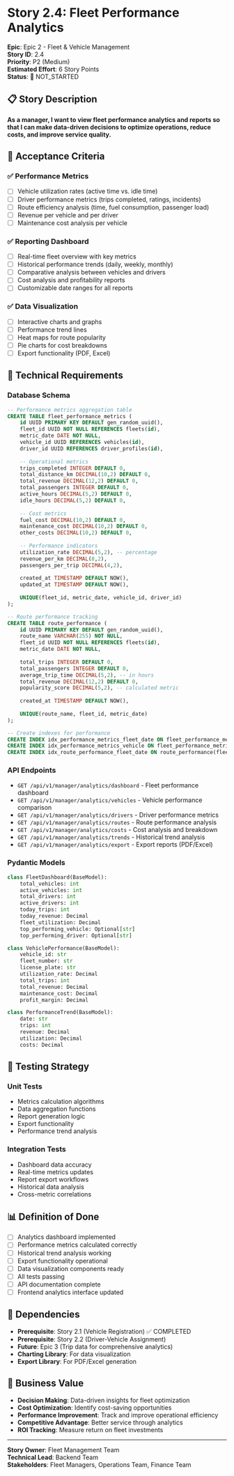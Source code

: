 # Story 2.4: Fleet Performance Analytics

**Epic**: Epic 2 - Fleet & Vehicle Management  
**Story ID**: 2.4  
**Priority**: P2 (Medium)  
**Estimated Effort**: 6 Story Points  
**Status**: 🔄 NOT_STARTED

## 📋 Story Description

**As a manager, I want to view fleet performance analytics and reports so that I can make data-driven decisions to optimize operations, reduce costs, and improve service quality.**

## 🎯 Acceptance Criteria

### ✅ **Performance Metrics**
- [ ] Vehicle utilization rates (active time vs. idle time)
- [ ] Driver performance metrics (trips completed, ratings, incidents)
- [ ] Route efficiency analysis (time, fuel consumption, passenger load)
- [ ] Revenue per vehicle and per driver
- [ ] Maintenance cost analysis per vehicle

### ✅ **Reporting Dashboard**
- [ ] Real-time fleet overview with key metrics
- [ ] Historical performance trends (daily, weekly, monthly)
- [ ] Comparative analysis between vehicles and drivers
- [ ] Cost analysis and profitability reports
- [ ] Customizable date ranges for all reports

### ✅ **Data Visualization**
- [ ] Interactive charts and graphs
- [ ] Performance trend lines
- [ ] Heat maps for route popularity
- [ ] Pie charts for cost breakdowns
- [ ] Export functionality (PDF, Excel)

## 🔧 Technical Requirements

### **Database Schema**
```sql
-- Performance metrics aggregation table
CREATE TABLE fleet_performance_metrics (
    id UUID PRIMARY KEY DEFAULT gen_random_uuid(),
    fleet_id UUID NOT NULL REFERENCES fleets(id),
    metric_date DATE NOT NULL,
    vehicle_id UUID REFERENCES vehicles(id),
    driver_id UUID REFERENCES driver_profiles(id),
    
    -- Operational metrics
    trips_completed INTEGER DEFAULT 0,
    total_distance_km DECIMAL(10,2) DEFAULT 0,
    total_revenue DECIMAL(12,2) DEFAULT 0,
    total_passengers INTEGER DEFAULT 0,
    active_hours DECIMAL(5,2) DEFAULT 0,
    idle_hours DECIMAL(5,2) DEFAULT 0,
    
    -- Cost metrics
    fuel_cost DECIMAL(10,2) DEFAULT 0,
    maintenance_cost DECIMAL(10,2) DEFAULT 0,
    other_costs DECIMAL(10,2) DEFAULT 0,
    
    -- Performance indicators
    utilization_rate DECIMAL(5,2), -- percentage
    revenue_per_km DECIMAL(8,2),
    passengers_per_trip DECIMAL(4,2),
    
    created_at TIMESTAMP DEFAULT NOW(),
    updated_at TIMESTAMP DEFAULT NOW(),
    
    UNIQUE(fleet_id, metric_date, vehicle_id, driver_id)
);

-- Route performance tracking
CREATE TABLE route_performance (
    id UUID PRIMARY KEY DEFAULT gen_random_uuid(),
    route_name VARCHAR(255) NOT NULL,
    fleet_id UUID NOT NULL REFERENCES fleets(id),
    metric_date DATE NOT NULL,
    
    total_trips INTEGER DEFAULT 0,
    total_passengers INTEGER DEFAULT 0,
    average_trip_time DECIMAL(5,2), -- in hours
    total_revenue DECIMAL(12,2) DEFAULT 0,
    popularity_score DECIMAL(5,2), -- calculated metric
    
    created_at TIMESTAMP DEFAULT NOW(),
    
    UNIQUE(route_name, fleet_id, metric_date)
);

-- Create indexes for performance
CREATE INDEX idx_performance_metrics_fleet_date ON fleet_performance_metrics(fleet_id, metric_date);
CREATE INDEX idx_performance_metrics_vehicle ON fleet_performance_metrics(vehicle_id, metric_date);
CREATE INDEX idx_route_performance_fleet_date ON route_performance(fleet_id, metric_date);
```

### **API Endpoints**
- `GET /api/v1/manager/analytics/dashboard` - Fleet performance dashboard
- `GET /api/v1/manager/analytics/vehicles` - Vehicle performance comparison
- `GET /api/v1/manager/analytics/drivers` - Driver performance metrics
- `GET /api/v1/manager/analytics/routes` - Route performance analysis
- `GET /api/v1/manager/analytics/costs` - Cost analysis and breakdown
- `GET /api/v1/manager/analytics/trends` - Historical trend analysis
- `GET /api/v1/manager/analytics/export` - Export reports (PDF/Excel)

### **Pydantic Models**
```python
class FleetDashboard(BaseModel):
    total_vehicles: int
    active_vehicles: int
    total_drivers: int
    active_drivers: int
    today_trips: int
    today_revenue: Decimal
    fleet_utilization: Decimal
    top_performing_vehicle: Optional[str]
    top_performing_driver: Optional[str]

class VehiclePerformance(BaseModel):
    vehicle_id: str
    fleet_number: str
    license_plate: str
    utilization_rate: Decimal
    total_trips: int
    total_revenue: Decimal
    maintenance_cost: Decimal
    profit_margin: Decimal

class PerformanceTrend(BaseModel):
    date: str
    trips: int
    revenue: Decimal
    utilization: Decimal
    costs: Decimal
```

## 🧪 Testing Strategy

### **Unit Tests**
- Metrics calculation algorithms
- Data aggregation functions
- Report generation logic
- Export functionality
- Performance trend analysis

### **Integration Tests**
- Dashboard data accuracy
- Real-time metrics updates
- Report export workflows
- Historical data analysis
- Cross-metric correlations

## 📊 Definition of Done

- [ ] Analytics dashboard implemented
- [ ] Performance metrics calculated correctly
- [ ] Historical trend analysis working
- [ ] Export functionality operational
- [ ] Data visualization components ready
- [ ] All tests passing
- [ ] API documentation complete
- [ ] Frontend analytics interface updated

## 🔗 Dependencies

- **Prerequisite**: Story 2.1 (Vehicle Registration) ✅ COMPLETED
- **Prerequisite**: Story 2.2 (Driver-Vehicle Assignment)
- **Future**: Epic 3 (Trip data for comprehensive analytics)
- **Charting Library**: For data visualization
- **Export Library**: For PDF/Excel generation

## 🎯 Business Value

- **Decision Making**: Data-driven insights for fleet optimization
- **Cost Optimization**: Identify cost-saving opportunities
- **Performance Improvement**: Track and improve operational efficiency
- **Competitive Advantage**: Better service through analytics
- **ROI Tracking**: Measure return on fleet investments

---

**Story Owner**: Fleet Management Team  
**Technical Lead**: Backend Team  
**Stakeholders**: Fleet Managers, Operations Team, Finance Team
